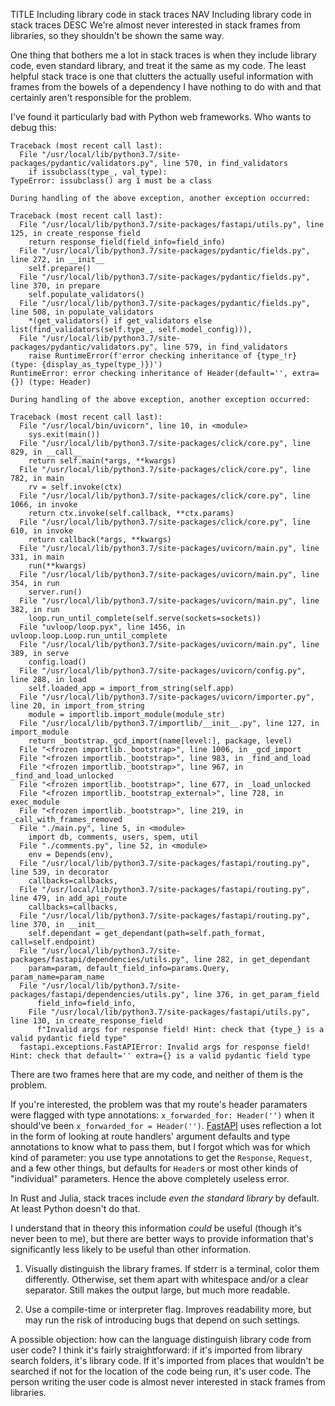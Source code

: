 TITLE Including library code in stack traces
NAV Including library code in stack traces
DESC We're almost never interested in stack frames from libraries, so they shouldn't be shown the same way.

One thing that bothers me a lot in stack traces is when they include library code, even standard library, and treat it the same as my code. The least helpful stack trace is one that clutters the actually useful information with frames from the bowels of a dependency I have nothing to do with and that certainly aren't responsible for the problem.

I've found it particularly bad with Python web frameworks. Who wants to debug this:
```
Traceback (most recent call last):
  File "/usr/local/lib/python3.7/site-packages/pydantic/validators.py", line 570, in find_validators
    if issubclass(type_, val_type):
TypeError: issubclass() arg 1 must be a class

During handling of the above exception, another exception occurred:

Traceback (most recent call last):
  File "/usr/local/lib/python3.7/site-packages/fastapi/utils.py", line 125, in create_response_field
    return response_field(field_info=field_info)
  File "/usr/local/lib/python3.7/site-packages/pydantic/fields.py", line 272, in __init__
    self.prepare()
  File "/usr/local/lib/python3.7/site-packages/pydantic/fields.py", line 370, in prepare
    self.populate_validators()
  File "/usr/local/lib/python3.7/site-packages/pydantic/fields.py", line 508, in populate_validators
    *(get_validators() if get_validators else list(find_validators(self.type_, self.model_config))),
  File "/usr/local/lib/python3.7/site-packages/pydantic/validators.py", line 579, in find_validators
    raise RuntimeError(f'error checking inheritance of {type_!r} (type: {display_as_type(type_)})')
RuntimeError: error checking inheritance of Header(default='', extra={}) (type: Header)

During handling of the above exception, another exception occurred:

Traceback (most recent call last):
  File "/usr/local/bin/uvicorn", line 10, in <module>
    sys.exit(main())
  File "/usr/local/lib/python3.7/site-packages/click/core.py", line 829, in __call__
    return self.main(*args, **kwargs)
  File "/usr/local/lib/python3.7/site-packages/click/core.py", line 782, in main
    rv = self.invoke(ctx)
  File "/usr/local/lib/python3.7/site-packages/click/core.py", line 1066, in invoke
    return ctx.invoke(self.callback, **ctx.params)
  File "/usr/local/lib/python3.7/site-packages/click/core.py", line 610, in invoke
    return callback(*args, **kwargs)
  File "/usr/local/lib/python3.7/site-packages/uvicorn/main.py", line 331, in main
    run(**kwargs)
  File "/usr/local/lib/python3.7/site-packages/uvicorn/main.py", line 354, in run
    server.run()
  File "/usr/local/lib/python3.7/site-packages/uvicorn/main.py", line 382, in run
    loop.run_until_complete(self.serve(sockets=sockets))
  File "uvloop/loop.pyx", line 1456, in uvloop.loop.Loop.run_until_complete
  File "/usr/local/lib/python3.7/site-packages/uvicorn/main.py", line 389, in serve
    config.load()
  File "/usr/local/lib/python3.7/site-packages/uvicorn/config.py", line 288, in load
    self.loaded_app = import_from_string(self.app)
  File "/usr/local/lib/python3.7/site-packages/uvicorn/importer.py", line 20, in import_from_string
    module = importlib.import_module(module_str)
  File "/usr/local/lib/python3.7/importlib/__init__.py", line 127, in import_module
    return _bootstrap._gcd_import(name[level:], package, level)
  File "<frozen importlib._bootstrap>", line 1006, in _gcd_import
  File "<frozen importlib._bootstrap>", line 983, in _find_and_load
  File "<frozen importlib._bootstrap>", line 967, in _find_and_load_unlocked
  File "<frozen importlib._bootstrap>", line 677, in _load_unlocked
  File "<frozen importlib._bootstrap_external>", line 728, in exec_module
  File "<frozen importlib._bootstrap>", line 219, in _call_with_frames_removed
  File "./main.py", line 5, in <module>
    import db, comments, users, spem, util
  File "./comments.py", line 52, in <module>
    env = Depends(env),
  File "/usr/local/lib/python3.7/site-packages/fastapi/routing.py", line 539, in decorator
    callbacks=callbacks,
  File "/usr/local/lib/python3.7/site-packages/fastapi/routing.py", line 479, in add_api_route
    callbacks=callbacks,
  File "/usr/local/lib/python3.7/site-packages/fastapi/routing.py", line 370, in __init__
    self.dependant = get_dependant(path=self.path_format, call=self.endpoint)
  File "/usr/local/lib/python3.7/site-packages/fastapi/dependencies/utils.py", line 282, in get_dependant
    param=param, default_field_info=params.Query, param_name=param_name
  File "/usr/local/lib/python3.7/site-packages/fastapi/dependencies/utils.py", line 376, in get_param_field
      field_info=field_info,
    File "/usr/local/lib/python3.7/site-packages/fastapi/utils.py", line 130, in create_response_field
      f"Invalid args for response field! Hint: check that {type_} is a valid pydantic field type"
  fastapi.exceptions.FastAPIError: Invalid args for response field! Hint: check that default='' extra={} is a valid pydantic field type
```
There are two frames here that are my code, and neither of them is the problem.

If you're interested, the problem was that my route's header paramaters were flagged with type annotations: `x_forwarded_for: Header('')` when it should've been `x_forwarded_for = Header('')`. [FastAPI](https://fastapi.tiangolo.com) uses reflection a lot in the form of looking at route handlers' argument defaults and type annotations to know what to pass them, but I forgot which was for which kind of parameter: you use type annotations to get the `Response`, `Request`, and a few other things, but defaults for `Header`s or most other kinds of "individual" parameters. Hence the above completely useless error.

In Rust and Julia, stack traces include *even the standard library* by default. At least Python doesn't do that.

I understand that in theory this information *could* be useful (though it's never been to me), but there are better ways to provide information that's significantly less likely to be useful than other information.

1. Visually distinguish the library frames. If stderr is a terminal, color them differently. Otherwise, set them apart with whitespace and/or a clear separator. Still makes the output large, but much more readable.

2. Use a compile-time or interpreter flag. Improves readability more, but may run the risk of introducing bugs that depend on such settings.

A possible objection: how can the language distinguish library code from user code? I think it's fairly straightforward: if it's imported from library search folders, it's library code. If it's imported from places that wouldn't be searched if not for the location of the code being run, it's user code. The person writing the user code is almost never interested in stack frames from libraries.
